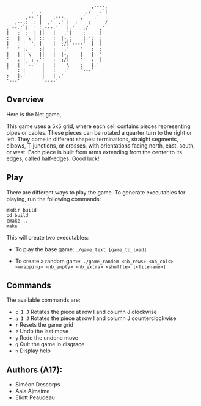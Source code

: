```
                               ,----, 
         ,--.                ,/   .`| 
       ,--.'|    ,---,.    ,`   .'  : 
   ,--,:  : |  ,'  .' |  ;    ;     / 
,`--.'`|  ' :,---.'   |.'___,/    ,'  
|   :  :  | ||   |   .'|    :     |   
:   |   \ | ::   :  |-,;    |.';  ;   
|   : '  '; |:   |  ;/|`----'  |  |   
'   ' ;.    ;|   :   .'    '   :  ;   
|   | | \   ||   |  |-,    |   |  '   
'   : |  ; .''   :  ;/|    '   :  |   
|   | '`--'  |   |    \    ;   |.'    
'   : |      |   :   .'    '---'      
;   |.'      |   | ,'                 
'---'        `----'                   
```

## Overview
Here is the Net game,

This game uses a 5x5 grid, where each cell contains pieces representing pipes or cables. These pieces can be rotated a quarter turn to the right or left. They come in different shapes: terminations, straight segments, elbows, T-junctions, or crosses, with orientations facing north, east, south, or west. Each piece is built from arms extending from the center to its edges, called half-edges.
Good luck!

## Play

There are different ways to play the game. To generate executables for playing, run the following commands:
```
mkdir build
cd build
cmake ..
make
```
This will create two executables:

- To play the base game:
```./game_text [game_to_load]```

- To create a random game:
```./game_random <nb_rows> <nb_cols> <wrapping> <nb_empty> <nb_extra> <shuffle> [<filename>]```

## Commands

The available commands are:
- ```c I J``` Rotates the piece at row I and column J clockwise
- ```a I J``` Rotates the piece at row I and column J counterclockwise
- ```r``` Resets the game grid
- ```z``` Undo the last move
- ```y``` Redo the undone move
- ```q``` Quit the game in disgrace
- ```h``` Display help

## Authors (A17):

- Siméon Descorps
- Aala Ajmaime
- Eliott Peaudeau

